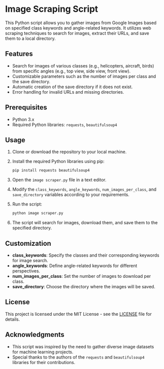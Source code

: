 # Image Scraping Script

This Python script allows you to gather images from Google Images based on specified class keywords and angle-related keywords. It utilizes web scraping techniques to search for images, extract their URLs, and save them to a local directory.

## Features

- Search for images of various classes (e.g., helicopters, aircraft, birds) from specific angles (e.g., top view, side view, front view).
- Customizable parameters such as the number of images per class and the save directory.
- Automatic creation of the save directory if it does not exist.
- Error handling for invalid URLs and missing directories.

## Prerequisites

- Python 3.x
- Required Python libraries: `requests`, `beautifulsoup4`

## Usage

1. Clone or download the repository to your local machine.
2. Install the required Python libraries using pip:

    ```bash
    pip install requests beautifulsoup4
    ```

3. Open the `image scraper.py` file in a text editor.
4. Modify the `class_keywords`, `angle_keywords`, `num_images_per_class`, and `save_directory` variables according to your requirements.
5. Run the script:

    ```bash
    python image scraper.py
    ```

6. The script will search for images, download them, and save them to the specified directory.

## Customization

- **class_keywords**: Specify the classes and their corresponding keywords for image search.
- **angle_keywords**: Define angle-related keywords for different perspectives.
- **num_images_per_class**: Set the number of images to download per class.
- **save_directory**: Choose the directory where the images will be saved.

## License

This project is licensed under the MIT License - see the [LICENSE](https://choosealicense.com/licenses/mit/) file for details.

## Acknowledgments

- This script was inspired by the need to gather diverse image datasets for machine learning projects.
- Special thanks to the authors of the `requests` and `beautifulsoup4` libraries for their contributions.
